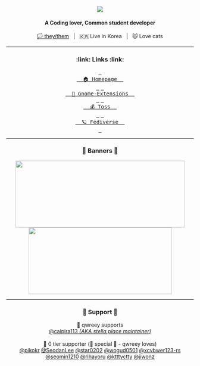 <div width=100% align=center>
  <a href="https://qwreey75.github.io/">
    <img src="https://capsule-render.vercel.app/api?type=soft&color=F4EDFF&height=150&section=header&text=QWREEY&fontSize=70&animation=twinkling"/><br/>
  </a>
  <h4>A Coding lover, Common student developer</h4>
  <p><a href="https://en.wikipedia.org/wiki/Questioning_(sexuality_and_gender)">🏳 they/them</a>&nbsp;&nbsp;&nbsp;|&nbsp;&nbsp;&nbsp;🇰🇷 Live in Korea&nbsp;&nbsp;&nbsp;|&nbsp;&nbsp;&nbsp;🐱 Love cats</p>
</div>

<hr>

<h3 align=center>:link: Links :link:</h3>
<div width=100% align=center>
  <a href="https://qwreey75.github.io/"><kbd>&nbsp;<br>&nbsp
  🏠 Homepage
  &nbsp;<br>&nbsp;</kbd></a>
  <a href="https://extensions.gnome.org/accounts/profile/qwreey75"><kbd>&nbsp;<br>&nbsp
  🔧 Gnome-Extensions
  &nbsp;<br>&nbsp;</kbd></a>
  <a href="https://toss.me/qwreey75"><kbd>&nbsp;<br>&nbsp
  💰 Toss
  &nbsp;<br>&nbsp;</kbd></a>
  <a href="https://stella.place/@qwreey"><kbd>&nbsp;<br>&nbsp
  🪐 Fediverse
  &nbsp;<br>&nbsp;</kbd></a>
</div>

<!--
<h3 align=center>🛠 Tech Stack 🛠</h3><br/>

TODO 이거 뱃지로 옮길래여 응애
관심 프로젝트 적기 (미스키)
<pre>
AKA 'console.log(cat == cute)'
version 17.0 beta
LANG : Lua Shellscript Java Html Css Javascript Python C C++ Go PowershellScript Typescript Moonscript
TOOL : Vscode Neovim Vim Nano Sublime-Text Visual-Studio Atom Intellij
TERM : BASH, ZSH(WITH OMZ, P10K)
OHTR : Windows Terminal
THEM : Dracula, Custom theme, Input Mono Font
INTR : FFmpeg, Discord, Electron, Luvit(Lua-node), Nodejs, WebPrograming, Youtube-dl, Nodejs, Mkdocs

Watch below for more informations
</pre>
-->

<hr>

<h3 align=center>📃 Banners 📃</h2>
<div width=100% align=center>
  <img width=455em height=179em src="https://github-readme-stats.vercel.app/api?username=qwreey75&count_private=true&hide_border=true&show_icons=true&theme=radical" />
  <img width=385em height=179em src="https://github-readme-stats.vercel.app/api/top-langs/?username=qwreey75&hide_border=true&theme=radical&layout=compact&langs_count=7&exclude_repo=qwreey.roblox.plugins,RBX_UI_PROJECT,mina_discord-bot,qlvm,catscript,mcFn16to17,schoolGraphProgram,Quad,discordia-enchant,termRBLX,newYearCounter" />
  <br>
  <!--
  <a href="https://discord.com/users/367946917197381644" target="_blank">
    <img width=385em height=206em src="https://lanyard.cnrad.dev/api/367946917197381644" />
  </a>
  <a href="https://solved.ac/qwreey75" tatget="_blank">
    <img width=455em height=206em src="http://mazassumnida.wtf/api/v2/generate_badge?boj=qwreey75">
  </a>
  -->
</div>

<!--
<h3 align=center>Repositories</h2><br/>
-->

<hr>

<h3 align=center>💖 Support 💖</h2>

<div width=100% align=center markdown>
💖 qwreey supports<br>
<a href="https://github.com/caipira113">@caipira113 <i>(AKA stella.place maintainer)</i></a>
</div>
<br>
<div width=100% align=center markdown>
💖 0 tier supporter (🌟 special 🌟 - qwreey loves)<br>
<a href="https://github.com/pikokr">@pikokr</a>
<a href="https://github.com/SeodanLee">@SeodanLee</a>
<a href="https://github.com/star0202">@star0202</a>
<a href="https://github.com/wogud0501">@wogud0501</a>
<a href="https://github.com/xcvbwer123-rs">@xcvbwer123-rs</a>
<a href="https://github.com/seomin1210">@seomin1210</a>
<a href="https://github.com/rihayoru">@rihayoru</a>
<a href="https://github.com/ktttyctty">@ktttyctty</a>
<a href="https://github.com/jiwonz">@jiwonz</a>
</div>
